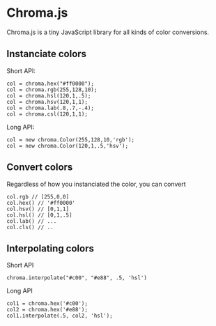 # Chroma.js

Chroma.js is a tiny JavaScript library for all kinds of color conversions.

## Instanciate colors

Short API:

	col = chroma.hex("#ff0000");
	col = chroma.rgb(255,128,10);
	col = chroma.hsl(120,1,.5);
	col = chroma.hsv(120,1,1);
	col = chroma.lab(.8,.7,-.4);
	col = chroma.csl(120,1,1);

Long API:

	col = new chroma.Color(255,128,10,'rgb');
	col = new chroma.Color(120,1,.5,'hsv');

	
## Convert colors
Regardless of how you instanciated the color, you can convert 

	col.rgb // [255,0,0]
	col.hex() // '#ff0000'
 	col.hsv() // [0,1,1]
	col.hsl() // [0,1,.5]
	col.lab() // ...
	col.cls() // ..

## Interpolating colors

Short API

	chroma.interpolate("#c00", "#e88", .5, 'hsl')

Long API

	col1 = chroma.hex('#c00');
	col2 = chroma.hex('#e88'); 
	col1.interpolate(.5, col2, 'hsl');
